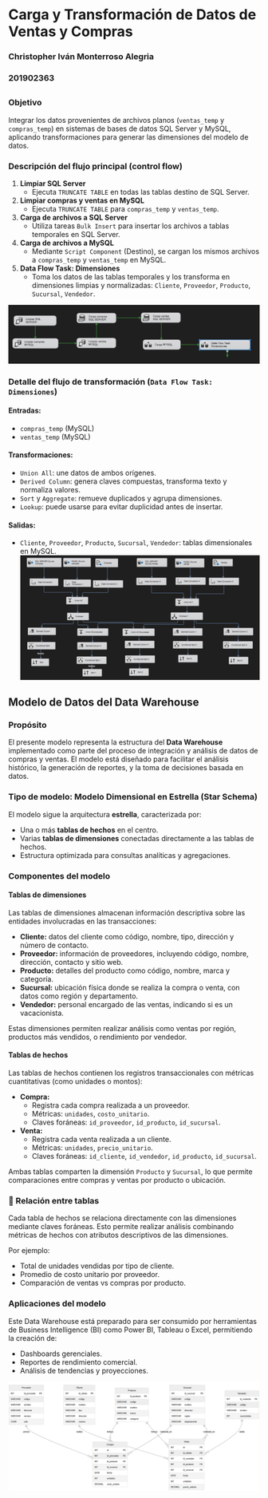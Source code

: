 # Carga y Transformación de Datos de Ventas y Compras

### Christopher Iván Monterroso Alegria

### 201902363

## 


### **Objetivo**

Integrar los datos provenientes de archivos planos (`ventas_temp` y `compras_temp`) en sistemas de bases de datos SQL Server y MySQL, aplicando transformaciones para generar las dimensiones del modelo de datos.

### **Descripción del flujo principal (control flow)**

1. **Limpiar SQL Server**
   * Ejecuta `TRUNCATE TABLE` en todas las tablas destino de SQL Server.
2. **Limpiar compras y ventas en MySQL**
   * Ejecuta `TRUNCATE TABLE` para `compras_temp` y `ventas_temp`.
3. **Carga de archivos a SQL Server**
   * Utiliza tareas `Bulk Insert` para insertar los archivos a tablas temporales en SQL Server.
4. **Carga de archivos a MySQL**
   * Mediante `Script Component` (Destino), se cargan los mismos archivos a `compras_temp` y `ventas_temp` en MySQL.
5. **Data Flow Task: Dimensiones**
   * Toma los datos de las tablas temporales y los transforma en dimensiones limpias y normalizadas: `Cliente`, `Proveedor`, `Producto`, `Sucursal`, `Vendedor`.

![1743203451045](images/Readme/1743203451045.png)

### **Detalle del flujo de transformación (`Data Flow Task: Dimensiones`)**

#### Entradas:

* `compras_temp` (MySQL)
* `ventas_temp` (MySQL)

#### Transformaciones:

* `Union All`: une datos de ambos orígenes.
* `Derived Column`: genera claves compuestas, transforma texto y normaliza valores.
* `Sort` y `Aggregate`: remueve duplicados y agrupa dimensiones.
* `Lookup`: puede usarse para evitar duplicidad antes de insertar.

#### Salidas:

* `Cliente`, `Proveedor`, `Producto`, `Sucursal`, `Vendedor`: tablas dimensionales en MySQL.
  ![1743203421925](images/Readme/1743203421925.png)

## **Modelo de Datos del Data Warehouse**

### Propósito

El presente modelo representa la estructura del **Data Warehouse** implementado como parte del proceso de integración y análisis de datos de compras y ventas. El modelo está diseñado para facilitar el análisis histórico, la generación de reportes, y la toma de decisiones basada en datos.

### Tipo de modelo: Modelo Dimensional en Estrella (Star Schema)

El modelo sigue la arquitectura **estrella**, caracterizada por:

* Una o más **tablas de hechos** en el centro.
* Varias **tablas de dimensiones** conectadas directamente a las tablas de hechos.
* Estructura optimizada para consultas analíticas y agregaciones.

### Componentes del modelo

#### Tablas de dimensiones

Las tablas de dimensiones almacenan información descriptiva sobre las entidades involucradas en las transacciones:

* **Cliente:** datos del cliente como código, nombre, tipo, dirección y número de contacto.
* **Proveedor:** información de proveedores, incluyendo código, nombre, dirección, contacto y sitio web.
* **Producto:** detalles del producto como código, nombre, marca y categoría.
* **Sucursal:** ubicación física donde se realiza la compra o venta, con datos como región y departamento.
* **Vendedor:** personal encargado de las ventas, indicando si es un vacacionista.

Estas dimensiones permiten realizar análisis como ventas por región, productos más vendidos, o rendimiento por vendedor.

#### Tablas de hechos

Las tablas de hechos contienen los registros transaccionales con métricas cuantitativas (como unidades o montos):

* **Compra:**
  * Registra cada compra realizada a un proveedor.
  * Métricas: `unidades`, `costo_unitario`.
  * Claves foráneas: `id_proveedor`, `id_producto`, `id_sucursal`.
* **Venta:**
  * Registra cada venta realizada a un cliente.
  * Métricas: `unidades`, `precio_unitario`.
  * Claves foráneas: `id_cliente`, `id_vendedor`, `id_producto`, `id_sucursal`.

Ambas tablas comparten la dimensión `Producto` y `Sucursal`, lo que permite comparaciones entre compras y ventas por producto o ubicación.

### 🔗 Relación entre tablas

Cada tabla de hechos se relaciona directamente con las dimensiones mediante claves foráneas. Esto permite realizar análisis combinando métricas de hechos con atributos descriptivos de las dimensiones.

Por ejemplo:

* Total de unidades vendidas por tipo de cliente.
* Promedio de costo unitario por proveedor.
* Comparación de ventas vs compras por producto.

### Aplicaciones del modelo

Este Data Warehouse está preparado para ser consumido por herramientas de Business Intelligence (BI) como Power BI, Tableau o Excel, permitiendo la creación de:

* Dashboards gerenciales.
* Reportes de rendimiento comercial.
* Análisis de tendencias y proyecciones.

![1743203216376](images/Readme/1743203216376.png)
